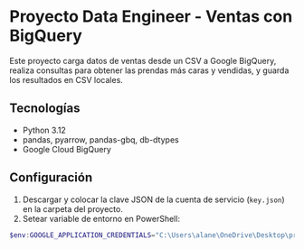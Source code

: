 # Proyecto Data Engineer - Ventas con BigQuery

Este proyecto carga datos de ventas desde un CSV a Google BigQuery, realiza consultas para obtener las prendas más caras y vendidas, y guarda los resultados en CSV locales.

## Tecnologías

- Python 3.12  
- pandas, pyarrow, pandas-gbq, db-dtypes  
- Google Cloud BigQuery  

## Configuración

1. Descargar y colocar la clave JSON de la cuenta de servicio (`key.json`) en la carpeta del proyecto.  
2. Setear variable de entorno en PowerShell:

```powershell
$env:GOOGLE_APPLICATION_CREDENTIALS="C:\Users\alane\OneDrive\Desktop\proyecto\key.json"
